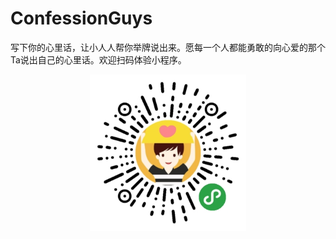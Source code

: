 # ConfessionGuys

写下你的心里话，让小人人帮你举牌说出来。愿每一个人都能勇敢的向心爱的那个Ta说出自己的心里话。欢迎扫码体验小程序。

<div align=center>
<img src="qrcode.jpg" width="250" height="250"/> 
</div>